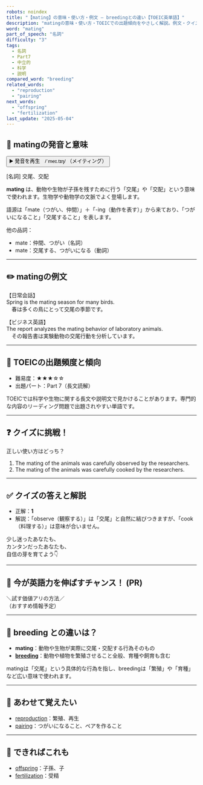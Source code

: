 ```yaml
---
robots: noindex
title: "【mating】の意味・使い方・例文 ― breedingとの違い【TOEIC英単語】"
description: "matingの意味・使い方・TOEICでの出題傾向をやさしく解説。例文・クイズ付きでbreedingとの違いもわかりやすく学べます。"
word: "mating"
part_of_speech: "名詞"
difficulty: "3"
tags:
  - 名詞
  - Part7
  - 中立的
  - 科学
  - 説明
compared_word: "breeding"
related_words:
  - "reproduction"
  - "pairing"
next_words:
  - "offspring"
  - "fertilization"
last_update: "2025-05-04"
---
```


## 🔰 matingの発音と意味

<button class="play-audio" onclick="playTTS('mating')">
  <span class="play-audio-main">
    ▶️ 発音を再生　/ˈmeɪ.tɪŋ/
  </span>
  <span class="play-audio-sub">
    （メイティング）
  </span>
</button>

[名詞] 交尾、交配

**mating** は、動物や生物が子孫を残すために行う「交尾」や「交配」という意味で使われます。生物学や動物学の文脈でよく登場します。

語源は「mate（つがい、仲間）」＋「-ing（動作を表す）」から来ており、「つがいになること」「交尾すること」を表します。

他の品詞：  
- mate：仲間、つがい（名詞）
- mate：交尾する、つがいになる（動詞）

---

## ✏️ matingの例文

【日常会話】  
Spring is the mating season for many birds.  
　春は多くの鳥にとって交尾の季節です。

【ビジネス英語】  
The report analyzes the mating behavior of laboratory animals.  
　その報告書は実験動物の交尾行動を分析しています。

---

## 🎯 TOEICの出題頻度と傾向

- 難易度：★★★☆☆
- 出題パート：Part 7（長文読解）

TOEICでは科学や生物に関する長文や説明文で見かけることがあります。専門的な内容のリーディング問題で出題されやすい単語です。

---

## ❓ クイズに挑戦！

正しい使い方はどっち？

1. The mating of the animals was carefully observed by the researchers.  
2. The mating of the animals was carefully cooked by the researchers.

---

## ✅ クイズの答えと解説

- 正解：**1**
- 解説：「observe（観察する）」は「交尾」と自然に結びつきますが、「cook（料理する）」は意味が合いません。

少し迷ったあなたも、  
カンタンだったあなたも、  
自信の芽を育てよう👇️

---

## 🚀 今が英語力を伸ばすチャンス！ (PR)

<div class="info-center">
＼試す価値アリの方法／<br>  
（おすすめ情報予定）
</div>

---

## 🤔  breeding との違いは？

- **mating**：動物や生物が実際に交尾・交配する行為そのもの
- **[breeding](/word/breeding)**：動物や植物を繁殖させること全般、育種や飼育も含む

matingは「交尾」という具体的な行為を指し、breedingは「繁殖」や「育種」など広い意味で使われます。

---

## 🧩 あわせて覚えたい

- [reproduction](/word/reproduction)：繁殖、再生
- [pairing](/word/pairing)：つがいになること、ペアを作ること

---

## 📖 できればこれも

- [offspring](/word/offspring)：子孫、子
- [fertilization](/word/fertilization)：受精

<!-- cvid: aid16_bid19 -->
